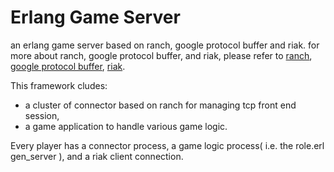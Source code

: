 Erlang Game Server
==================
an erlang game server based on ranch, google protocol buffer and riak.
for more about ranch, google protocol buffer, and riak, please refer to
[ranch](https://github.com/ninenines/ranch),
[google protocol buffer](https://developers.google.com/protocol-buffers),
[riak](http://docs.basho.com).<br>

This framework cludes:<br>
* a cluster of connector based on ranch for managing tcp front end session,
* a game application to handle various game logic.

Every player has a connector process, a game logic process( i.e. the role.erl gen_server ), and a riak client connection.
    

